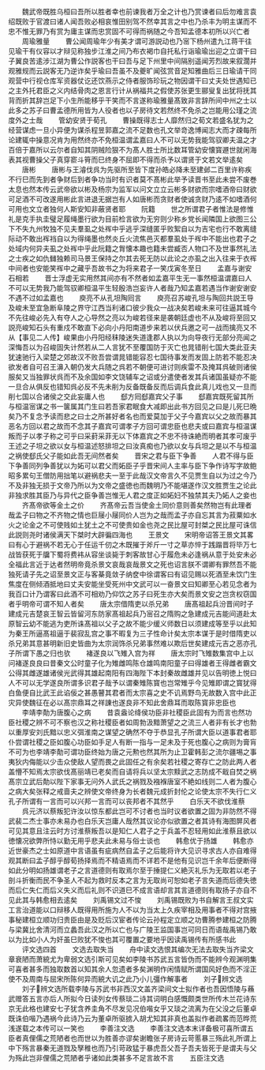 <!-- { "loadSidebar": true } -->
　　魏武帝既胜乌桓曰吾所以胜者幸也前谏我者万全之计也乃赏谏者曰后勿难言袁绍既败于官渡曰诸人闻吾败必相哀惟田别驾不然幸其言之中也乃杀丰为明主谋而不忠不惟无罪乃有赏为庸主谋而忠赏固不可得而祸随之今吾知孟德本初所以兴亡者
　　周瑜雅量
　　曹公闻周瑜年少有美才谓可游説动也乃宻下杨州遣九江蒋干往见瑜干有仪容以才辩见称独步江淮之间乃布衣褐巾自托私行诣瑜瑜出迎之立谓干曰子翼良苦逺涉江湖为曹公作説客也干曰吾与足下州里中间隔别遥闻芳烈故来叙濶并观雅规而云説客无乃逆诈矣乎瑜曰吾虽不及夔旷闻弦赏音足知雅曲后三日瑜请干同观营中行视仓库军资器仗讫还饮燕示之侍者服饰珍玩之物因谓干曰丈夫处世遇知已之主外托君臣之义内结骨肉之恩言行计从祸福共之假使苏张更生郦叟复出犹将抚其背而折其辞岂足下小生所能移乎干笑而不言遂称瑜雅量髙致非言辞所间中州之士以此多之苏子曰曹孟德所用皆为人役者也以子房待文若然终不免杀之岂能用公瑾之流度外之士哉
　　管幼安贤于荀孔
　　曹操既得志士人靡然归之荀文若盛名犹为之经营谋虑一旦小异便为谋杀程昱郭嘉之流不足数也孔文举竒逸博闻志大而才疎每所论建辄中操意况肯为用然终亦不免桓温谓孟嘉曰人不可以无势我能驾驭卿夫温之才百倍于嘉所以云尔者自知其阴贼险狠不为髙人胜士所比数耳管幼安懐寳遯世就闲海表其视曹操父子真穿窬斗筲而巳终身不屈即不得而杀予以谓贤于文若文举逺矣
　　唐彬
　　唐彬与王濬伐呉为先驱所至皆下度孙皓必降未至建邺二百里许称疾不行巳而先到者争财后到者争功当时有识者莫不髙彬此举予读晋书至此未尝不废巻太息也然本传云武帝欲以彬及杨宗为监军以问文立立云彬多财欲而宗嗜酒帝曰财欲可足酒不可改遂用彬此言进退无据岂有人如唐彬而贪财者使诚贪财乃逺不如嗜酒何可用也文立者独何人斯安知非蔽贤者耶
　　阮籍
　　世之所谓君子者惟法是修惟礼是克手执圭璧足履绳墨行欲为目前检言欲为无穷则少称乡党长闻隣国上欲图三公下不失九州牧独不见夫羣虱之处裈中乎逃乎深缝匿乎败絮自以为吉宅也行不敢离缝际动不敢出裈裆自以为得绳墨也然炎丘火流焦邑灭都羣虱处于裈中不能出也君子之处域内何异夫虱之处裈中乎此阮籍之胷懐本趣也籍未尝臧否人物口不及世事然礼法之士疾之如仇雠独赖司马景王保持之尔其去死无防以此论之亦虱之出入往来于衣裈中间者也安能笑裈中之藏乎吾故书之为将来君子一笑戊寅冬至日
　　孟嘉与谢安石相若
　　晋士浮虚无实用然其间亦有不然者如孟嘉平生无一事然桓温谓嘉曰人不可以无势我乃能驾驭卿桓温平生轻殷浩岂妄许人者哉乃知孟嘉若遇当作谢安谢安不遇不过如孟嘉也
　　庾亮不从孔坦陶囘言
　　庾亮召苏峻孔坦与陶回共説王导及峻未至宜急断阜陵之界守江西当利诸口彼少我众一战决矣若峻未来可往逼其城今不先往峻必先入有夺人之心导然之亮以为峻若径来是袭朝廷虚也不从及峻将至回又説亮峻知石头有重戍不敢直下必向小丹阳南道步来若以伏兵邀之可一战而擒亮又不从【事见二人传】峻果由小丹阳经秣陵迷失道逢郡人执以为向导夜行无部分亮闻之深悔吾以为召峻固失计然若从二人言犹不至覆国防于灭亡也晁错削七国大类此亚夫犹速驰行入梁楚之郊故汉不败吾尝谓晁错能容忍七国待事发而发固上防若不能忍决欲发者自可召王濞入朝仍发大兵随之呉若不朝便可进讨则疾雷不及掩耳呉破则诸侯服矣又当独罪状呉而不及余国如李文饶辅车之诏或分遣使者发其兵诸国虽疑亦不能一旦合从俱反也错知呉必反不先未削为反备既备反而后调兵食此真儿戏也又一旦而削七国以合诸侯之交此妄庸人也
　　郄方囘郄嘉宾父子事
　　郄嘉宾既死留其所与桓温宻谋之书一箧属其门生曰若吾家君眠食大减即出此书方回见之曰是儿死巳晩矣乃不复念予读而悲之曰士之所甚好者名也而爱莫加于父子今嘉宾以父之故而暴其恶名方回以君之故而不念其子嘉宾可谓孝子方回可谓忠臣也悲夫或曰嘉宾与桓温谋叛而子以孝子称之可乎曰采葑采菲无以下体嘉宾之不忠不待诛絶而明者其孝可废乎王述之子坦之欲以女与桓温述怒排坦之曰汝真痴也乃欲以女与兵坦之是以不与桓温之祸使郄氏父子能如此吾无间然者矣
　　晋宋之君与臣下争善
　　人君不得与臣下争善同列争善犹以为妬可以君父而妬臣子乎晋宋间人主率与臣下争作诗写字故鲍昭多累句王僧防用拙笔以避祸悲夫一至于此哉汉文帝言久不见贾生自以为过之今乃不及非独无损于文帝乃所以为文帝之盛徳也而魏明乃不能堪遂作汉文胜贾生之论此非独求胜其臣乃与异代之臣争善岂惟无人君之度正如妬妇不独禁其夫乃妬人之妾也
　　齐髙帝欲等金土之价
　　齐髙帝云吾当使金土同价意则善矣然物岂有此理者哉孟子曰物之不齐物之情也巨屦小屦同价人岂为之哉而孟子亦自忘其言为菽粟如水火之论金之不可使贱如土犹土之不可使贵如金也尧之民比屋可封桀之民比屋可诛信此説则尧时诸侯满天下桀时大辟徧四海也
　　王景文
　　宋明帝诏答王景文其畧曰有心于避祸不若无心于任运千仞之木既摧于斧斤一寸之草亦悴于践蹋晋将毕万七战皆获死于牖下蜀将费袆从容坐谈毙于刺客故甘心于履危未必逢祸从意于处安未必全福此言近于达者然明帝竟杀景文哀哉哀哉景文之死也诏言朕不谓卿有罪然吾不能独死请子先之诏至景文正与客棊竟敛子纳奁中徐谓客曰有诏见赐以死酒至未饮门生焦度在侧倾酒抵地曰丈夫安能坐受死州中文武可以一奋景文曰知卿至心若见念者为我百口计乃谓客曰此酒不可相劝乃仰饮之苏子曰死生亦大矣而景文安之岂贪权窃国者乎明帝可谓不知人者矣
　　唐太宗借隋吏以杀兄弟
　　唐髙祖起兵汾晋间时子建成元吉楚哀王智云皆留河东防家髙祖起兵乃宻召之隋购之急建成元吉能间道赴太原智云幼不能逃为吏所诛髙祖以父子之故不能少缓义师数日以须建成等至乎以此知为秦王所逼髙祖逼于裴寂乱宫之事不暇复为三子性命计矣太宗本谋于是时借隋吏以杀兄弟其意甚明新旧史皆曲为太宗润饰杀兄弟事然难以欺后世矣建成元吉之恶亦孔子所谓下愚之归也欤
　　褚遂良以飞雉入宫为祥
　　唐太宗时飞雉数集宫中上以问褚遂良良曰昔秦文公时童子化为雉雌鸣陈仓雄鸣南阳童子曰得雄者王得雌者霸文公得其雌遂雄诸侯光武得其雄起南阳有四海陛下本封秦故雌雄并见以告明徳上悦曰人不可以无学遂良所谓多识君子哉予以谓秦雉陈寳也岂常雉乎今见雉即谓之寳犹得白鱼便自比武王此谄佞之甚愚瞽其君者而太宗喜之史不讥焉野鸟无故数入宫中此正灾异使魏征在必以髙宗鼎耳之祥諌也遂良非不知此舍鼎耳而取陈寳非忠臣也
　　李靖李勣为唐腹心之病
　　昔袁盎论绛侯功臣非社稷臣此固有为而言也然功臣社稷之辨不可不察也汉之称社稷臣者如周勃汲黯萧望之之流三人者非有长才也勃以重厚安刘氏黯以忠义弭淮南之谋望之确然不夺于恭显孔子所谓大臣以道事君者耶仆尝谓社稷之臣如腹心功臣如手足人有断一指与一足未及于死也腹心之病则为膏肓不可为也李靖李勣可谓功臣终始为唐之元勲也然其所为止卫霍韩彭之流尔疆埸之事夷狄内侮能以少击众使敌人望而畏之此固任之有余矣若社稷之寄存亡之防此两人者盖懵不知焉太宗欲伐髙丽靖已老矣而自请将兵以坚太宗黩武之志防成不戢自焚之祸髙宗立武后勣以陛下家事无问外人武氏之祸戮及襁褓唐室不絶如线则二人者为腹心之病大矣张释之戒啬夫之辨使文帝终身为长者魏元成折封伦之论使太宗不失行仁义孔子所谓有一言而可以兴邦一言而可以丧邦者不其然乎
　　白乐天不欲伐淮蔡
　　呉元济以蔡叛犯许汝以惊东都此岂可不讨者也当时议者欲置之固为非防然不得武裴二杰士事亦未易办也白乐天岂庸人哉然其议论亦似欲置之者其诗有海图屏风者可见其意且注云时方讨淮蔡叛吾以是知仁人君子之于兵盖不忍轻用如此淮蔡且欲以徳懐况欲弊所恃以勤无用乎悲夫此未易与俗士谈也
　　韩愈优于扬雄
　　韩愈亦近世豪杰之士如原道中言语虽有疵病然自孟子之后能将许大见识寻求古人亦自难得观其断曰孟子醇乎醇荀扬择焉而不精语焉而不详若不是他有见识岂千余年后便断得如此分明如扬雄谓老子之言道德则有取焉尔至于捶提仁义絶灭礼乐为无取若以老子剖斗折衡而民不争圣人不起为救时反本之言为无取尚可恕如老子言失道而后德失徳而后仁失仁而后义失义而后礼则不识道巳不成言语却言其言道德则有取扬子亦自不见此其与韩愈相去逺矣
　　刘禹锡文过不悛
　　刘禹锡既败为书自解言王叔文实工言治道能以口辩移人既得用所施为人不以为当太上久疾宰相及用事者不得对宫掖事秘建桓立顺功归贵臣由是及贬后汉宦者传论云孙程定立顺之功曹腾参建桓之防腾与梁冀比舍清河而立蠡吾此汉之所以亡也与广陵王监国事岂可同日而语哉禹锡乃敢以为比如小人为奸虽巳败犹不悛也其可覆置之要地乎因读禹锡传有所感书此
　　评文选四首
　　文选去取失当
　　舟中读文选恨其编次无法去取失当齐梁文章衰陋而萧綂尤为卑弱文选引斯可见矣如李陵书苏武五言皆伪而不能辨今观渊明集可喜者甚多而独取数首以知其余人忽遗者多矣渊明作闲情赋所谓国风好色而不淫正使不及周南与屈宋所陈何异而綂大讥之此乃小儿彊作解事者
　　刘子辨文选
　　刘子辨文选所载李陵与苏武书非西汉文盖齐梁间文士拟作者也吾因悟陵与蘓武赠答五言亦后人所拟今日读列女传蔡琰二诗其词明白感慨颇类世所传木兰花诗东京无此格也建安七子犹含养圭角不尽发见况伯喈女乎又琰之流离为在父没之后董卓既诛伯喈乃遇祸今此诗乃云为董卓所驱掳入胡尤知其非真也盖拟作者疏畧而范晔荒浅遂载之本传可以一笑也
　　李善注文选
　　李善注文选本末详备极可喜所谓五臣者真俚儒之荒陋者也而世以为胜善亦谬矣谢瞻张子房诗云苛慝暴三殇此礼所谓上中下殇言暴秦无道戮及孥稚也而乃引苛政猛于暴虎吾父吾子吾夫皆死于是谓夫与父为殇此岂非俚儒之荒陋者乎诸如此类甚多不足言故不言
　　五臣注文选
